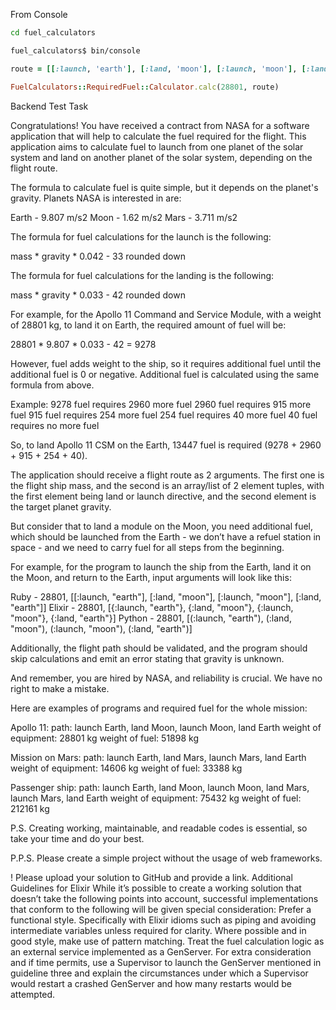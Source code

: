 
From Console


```bash
cd fuel_calculators

fuel_calculators$ bin/console
```

```ruby
route = [[:launch, 'earth'], [:land, 'moon'], [:launch, 'moon'], [:land, 'earth']]

FuelCalculators::RequiredFuel::Calculator.calc(28801, route)
```

Backend Test Task

Congratulations! You have received a contract from NASA for a software application that will help to calculate the fuel required for the flight. This application aims to calculate fuel to launch from one planet of the solar system and land on another planet of the solar system, depending on the flight route.

The formula to calculate fuel is quite simple, but it depends on the planet's gravity. Planets NASA is interested in are:

Earth - 9.807 m/s2
Moon - 1.62 m/s2
Mars - 3.711 m/s2

The formula for fuel calculations for the launch is the following:

mass * gravity * 0.042 - 33 rounded down

The formula for fuel calculations for the landing is the following:

mass * gravity * 0.033 - 42 rounded down

For example, for the Apollo 11 Command and Service Module, with a weight of 28801 kg, to land it on Earth, the required amount of fuel will be:

28801 * 9.807 * 0.033 - 42 = 9278













However, fuel adds weight to the ship, so it requires additional fuel until the additional fuel is 0 or negative. Additional fuel is calculated using the same formula from above.

Example:
9278 fuel requires 2960 more fuel
2960 fuel requires 915 more fuel
915 fuel requires 254 more fuel
254 fuel requires 40 more fuel
40 fuel requires no more fuel

So, to land Apollo 11 CSM on the Earth, 13447 fuel is required (9278 + 2960 + 915 + 254 + 40).

The application should receive a flight route as 2 arguments. The first one is the flight ship mass, and the second is an array/list of 2 element tuples, with the first element being land or launch directive, and the second element is the target planet gravity.

But consider that to land a module on the Moon, you need additional fuel, which should be launched from the Earth - we don’t have a refuel station in space - and we need to carry fuel for all steps from the beginning. 

For example, for the program to launch the ship from the Earth, land it on the Moon, and return to the Earth, input arguments will look like this:

Ruby - 28801, [[:launch, "earth"], [:land, "moon"], [:launch, "moon"], [:land, "earth"]]
Elixir - 28801, [{:launch, "earth"}, {:land, "moon"}, {:launch, "moon"}, {:land, "earth"}]
Python - 28801, [(:launch, "earth"), (:land, "moon"), (:launch, "moon"), (:land, "earth")]

Additionally, the flight path should be validated, and the program should skip calculations and emit an error stating that gravity is unknown.





And remember, you are hired by NASA, and reliability is crucial. We have no right to make a mistake.

Here are examples of programs and required fuel for the whole mission:

Apollo 11:
path: launch Earth, land Moon, launch Moon, land Earth
weight of equipment: 28801 kg
weight of fuel: 51898 kg

Mission on Mars:
path: launch Earth, land Mars, launch Mars, land Earth
weight of equipment: 14606 kg
weight of fuel: 33388 kg

Passenger ship:
path: launch Earth, land Moon, launch Moon, land Mars, launch Mars, land Earth
weight of equipment: 75432 kg
weight of fuel: 212161 kg

P.S. Creating working, maintainable, and readable codes is essential, so take your time and do your best.

P.P.S. Please create a simple project without the usage of web frameworks.

! Please upload your solution to GitHub and provide a link.
Additional Guidelines for Elixir 
While it’s possible to create a working solution that doesn’t take the following points into account, successful implementations that conform to the following will be given special consideration:
Prefer a functional style. Specifically with Elixir idioms such as piping and avoiding intermediate variables unless required for clarity.
Where possible and in good style, make use of pattern matching.
Treat the fuel calculation logic as an external service implemented as a GenServer.
For extra consideration and if time permits, use a Supervisor to launch the GenServer mentioned in guideline three and explain the circumstances under which a Supervisor would restart a crashed GenServer and how many restarts would be attempted.


